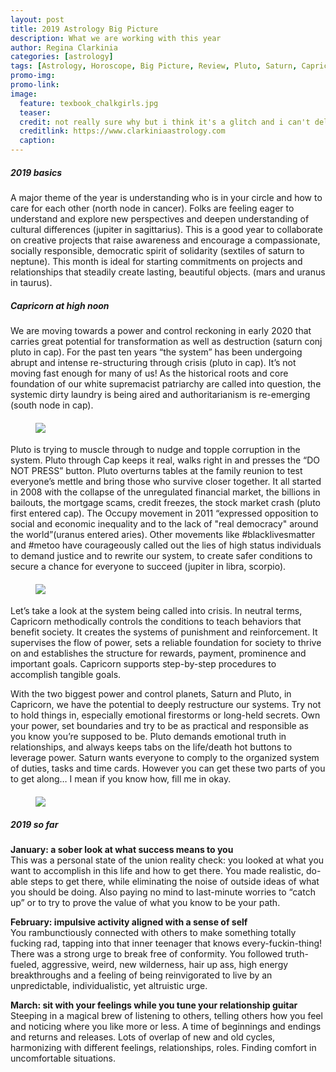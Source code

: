 ```yaml
---
layout: post
title: 2019 Astrology Big Picture
description: What we are working with this year
author: Regina Clarkinia
categories: [astrology]
tags: [Astrology, Horoscope, Big Picture, Review, Pluto, Saturn, Capricorn]
promo-img:
promo-link:
image:
  feature: texbook_chalkgirls.jpg
  teaser:
  credit: not really sure why but i think it's a glitch and i can't delete this with the forwd slash or all hell breaks loose so i leave this here ya know/.
  creditlink: https://www.clarkiniaastrology.com
  caption:
---
```

<h5>2019 basics</h5>
A major theme of the year is understanding who is in your circle and how to care for each other (north node in cancer). Folks are feeling eager to understand and explore new perspectives and deepen understanding of cultural differences (jupiter in sagittarius). This is a good year to collaborate on creative projects that raise awareness and encourage a compassionate, socially responsible, democratic spirit of solidarity (sextiles of saturn to neptune). This month is ideal for starting commitments on projects and relationships that steadily create lasting, beautiful objects. (mars and uranus in taurus).

<h5>Capricorn at high noon</h5>
We are moving towards a power and control reckoning in early 2020 that carries great potential for transformation as well as destruction (saturn conj pluto in cap). For the past ten years “the system” has been undergoing abrupt and intense re-structuring through crisis (pluto in cap). It’s not moving fast enough for many of us! As the historical roots and core foundation of our white supremacist patriarchy are called into question, the systemic dirty laundry is being aired and authoritarianism is re-emerging (south node in cap).

<figure>
<h4>
<a href="https://www.clarkiniaastrology.com"><img src="https://www.queerauntie.com/assets/img/wild_chalk.jpg">
</a>
</h4>
</figure>

Pluto is trying to muscle through to nudge and topple corruption in the system. Pluto through Cap keeps it real, walks right in and presses the “DO NOT PRESS” button. Pluto overturns tables at the family reunion to test everyone’s mettle and bring those who survive closer together. It all started in 2008 with the collapse of the unregulated financial market, the billions in bailouts, the mortgage scams, credit freezes, the stock market crash (pluto first entered cap). The Occupy movement in 2011 “expressed opposition to social and economic inequality and to the lack of "real democracy" around the world”(uranus entered aries). Other movements like #blacklivesmatter and #metoo have courageously called out the lies of high status individuals to demand justice and to rewrite our system, to create safer conditions to secure a chance for everyone to succeed (jupiter in libra, scorpio).

<figure>
<h4>
<a href="https://www.clarkiniaastrology.com"><img src="https://www.queerauntie.com/assets/img/snail_chalk.jpg">
</a>
</h4>
</figure>

Let’s take a look at the system being called into crisis. In neutral terms, Capricorn methodically controls the conditions to teach behaviors that benefit society. It creates the systems of punishment and reinforcement. It supervises the flow of power, sets a reliable foundation for society to thrive on and establishes the structure for rewards, payment, prominence and important goals. Capricorn supports step-by-step procedures to accomplish tangible goals.

With the two biggest power and control planets, Saturn and Pluto, in Capricorn, we have the potential to deeply restructure our systems. Try not to hold things in, especially emotional firestorms or long-held secrets. Own your power, set boundaries and try to be as practical and responsible as you know you’re supposed to be. Pluto demands emotional truth in relationships, and always keeps tabs on the life/death hot buttons to leverage power. Saturn wants everyone to comply to the organized system of duties, tasks and time cards. However you can get these two parts of you to get along… I mean if you know how, fill me in okay.

<figure>
<h4>
<a href="https://www.clarkiniaastrology.com"><img src="https://www.queerauntie.com/assets/img/kids_play.jpg">

</a>
</h4>
</figure>

<h5>2019 so far</h5>
<b>January: a sober look at what success means to you</b><br>
This was a personal state of the union reality check: you looked at what you want to accomplish in this life and how to get there. You made realistic, do-able steps to get there, while eliminating the noise of outside ideas of what you should be doing. Also paying no mind to last-minute worries to “catch up” or to try to prove the value of what you know to be your path.

<b>February: impulsive activity aligned with a sense of self</b><br>
You rambunctiously connected with others to make something totally fucking rad, tapping into that inner teenager that knows every-fuckin-thing! There was a strong urge to break free of conformity. You followed truth-fueled, aggressive, weird, new wilderness, hair up ass, high energy breakthroughs and a feeling of being reinvigorated to live by an unpredictable, individualistic, yet altruistic urge.

<b>March: sit with your feelings while you tune your relationship guitar</b><br>
Steeping in a magical brew of listening to others, telling others how you feel and noticing where you like more or less. A time of beginnings and endings and returns and releases. Lots of overlap of new and old cycles, harmonizing with different feelings, relationships, roles. Finding comfort in uncomfortable situations.
